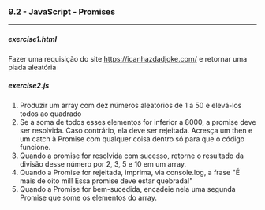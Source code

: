 ### 9.2 - JavaScript - Promises

-----

##### exercise1.html
Fazer uma requisição do site https://icanhazdadjoke.com/ e retornar uma piada aleatória

##### exercise2.js
1. Produzir um array com dez números aleatórios de 1 a 50 e elevá-los todos ao quadrado
2. Se a soma de todos esses elementos for inferior a 8000, a promise deve ser resolvida. Caso contrário, ela deve ser rejeitada. Acresça um then e um catch à Promise com qualquer coisa dentro só para que o código funcione.
3. Quando a promise for resolvida com sucesso, retorne o resultado da divisão desse número por 2, 3, 5 e 10 em um array.
4. Quando a Promise for rejeitada, imprima, via console.log, a frase "É mais de oito mil! Essa promise deve estar quebrada!"
5. Quando a Promise for bem-sucedida, encadeie nela uma segunda Promise que some os elementos do array.